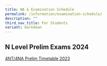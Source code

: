 ```yaml
---
title: WA & Examination Schedule
permalink: /information/examination-schedule/
description: ""
third_nav_title: For Students
variant: markdown
---
```

## N Level Prelim Exams 2024

[4NT/4NA Prelim Timetable 2023](/files/N_Level_Preliminary_Timetable_2024.pdf)
